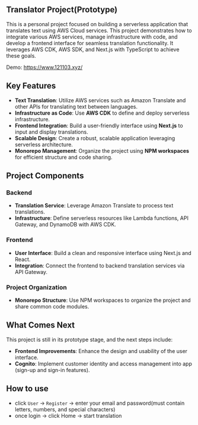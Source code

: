 ## Translator Project(Prototype)

This is a personal project focused on building a serverless application that translates text using AWS Cloud services. This project demonstrates how to integrate various AWS services, manage infrastructure with code, and develop a frontend interface for seamless translation functionality. It leverages AWS CDK, AWS SDK, and Next.js with TypeScript to achieve these goals.

Demo: https://www.121103.xyz/

## Key Features

* **Text Translation**: Utilize AWS services such as Amazon Translate and other APIs for translating text between languages.
* **Infrastructure as Code**: Use **AWS CDK** to define and deploy serverless infrastructure.
* **Frontend Integration**: Build a user-friendly interface using **Next.js** to input and display translations.
* **Scalable Design**: Create a robust, scalable application leveraging serverless architecture.
* **Monorepo Management**: Organize the project using **NPM workspaces** for efficient structure and code sharing.

## Project Components

### Backend

* **Translation Service**: Leverage Amazon Translate to process text translations.
* **Infrastructure**: Define serverless resources like Lambda functions, API Gateway, and DynamoDB with AWS CDK.

### Frontend

* **User Interface**: Build a clean and responsive interface using Next.js and React.
* **Integration**: Connect the frontend to backend translation services via API Gateway.

### Project Organization

* **Monorepo Structure**: Use NPM workspaces to organize the project and share common code modules.

## What Comes Next

This project is still in its prototype stage, and the next steps include:

* **Frontend Improvements**: Enhance the design and usability of the user interface.
* **Cognito**: Implement customer identity and access management into app (sign-up and sign-in features).

## How to use

* click `User` -> `Register` -> enter your email and password(must contain letters, numbers, and special characters)
* once login -> click Home -> start translation
